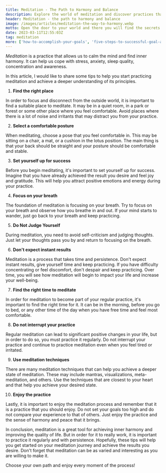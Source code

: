 ```yaml
---
title: Meditation - The Path to Harmony and Balance
description: Explore the world of meditation and discover practices that will help you achieve harmony and balance. Discover how meditation can improve your physical and emotional well being and learn how to control your thoughts and manage your attention
header: Meditation - the path to harmony and balance
image: /images/articles/meditation-the-way-to-harmony.webp
motto: Open the door to your world and there you will find the secrets of meditation-the key to harmony and balance that will transform your life
date: 2023-03-11T12:55:03Z
tag: meditation
more: ['how-to-accomplish-your-goals', 'five-steps-to-successful-goal-achievement']
---
```

_Meditation_ is a practice that allows us to calm the mind and find inner harmony. It can help us cope with stress, anxiety, sleep quality, concentration and awareness.

In this article, I would like to share some tips to help you start practicing meditation and achieve a deeper understanding of its principles.

1. **Find the right place**

In order to focus and disconnect from the outside world, it is important to find a suitable place to meditate. It may be in a quiet room, in a park or forest or some other place where you feel comfortable. Avoid places where there is a lot of noise and irritants that may distract you from your practice.

2. **Select a comfortable posture**

When meditating, choose a pose that you feel comfortable in. This may be sitting on a chair, a mat, or a cushion in the lotus position. The main thing is that your back should be straight and your posture should be comfortable and stable.

3. **Set yourself up for success**

Before you begin meditating, it's important to set yourself up for success. Imagine that you have already achieved the result you desire and feel joy and gratitude. This will help you attract positive emotions and energy during your practice.

4. **Focus on your breath**

The foundation of meditation is focusing on your breath. Try to focus on your breath and observe how you breathe in and out. If your mind starts to wander, just go back to your breath and keep practicing.

5. **Do Not Judge Yourself**

During meditation, you need to avoid self-criticism and judging thoughts. Just let your thoughts pass you by and return to focusing on the breath.

6. **Don't expect instant results**

Meditation is a process that takes time and persistence. Don't expect instant results, give yourself time and keep practicing. If you have difficulty concentrating or feel discomfort, don't despair and keep practicing. Over time, you will see how meditation will begin to impact your life and increase your well-being.

7. **Find the right time to meditate**

In order for meditation to become part of your regular practice, it's important to find the right time for it. It can be in the morning, before you go to bed, or any other time of the day when you have free time and feel most comfortable.

8. **Do not interrupt your practice**

Regular meditation can lead to significant positive changes in your life, but in order to do so, you must practice it regularly. Do not interrupt your practice and continue to practice meditation even when you feel tired or irritated.

9. **Use meditation techniques**

There are many meditation techniques that can help you achieve a deeper state of meditation. These may include mantras, visualizations, meta-meditation, and others. Use the techniques that are closest to your heart and that help you achieve your desired state.

10. **Enjoy the practice**

Lastly, it is important to enjoy the meditation process and remember that it is a practice that you should enjoy. Do not set your goals too high and do not compare your experience to that of others. Just enjoy the practice and the sense of harmony and peace that it brings.

  
In conclusion, meditation is a great tool for achieving inner harmony and improving the quality of life. But in order for it to really work, it is important to practice it regularly and with persistence. Hopefully, these tips will help you get started on your meditation journey and achieve the results you desire. Don't forget that meditation can be as varied and interesting as you are willing to make it.

  
Choose your own path and enjoy every moment of the process!
